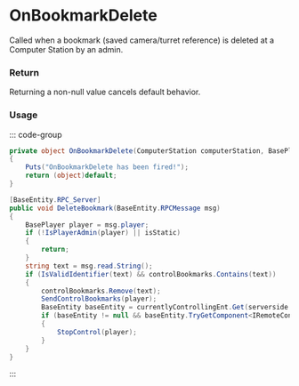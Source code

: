 # OnBookmarkDelete
<Badge type="info" text="Bookmark"/>[<Badge type="danger" text="Carbon Compatible"/>](https://github.com/CarbonCommunity/Carbon)[<Badge type="warning" text="Oxide Compatible"/>](https://github.com/OxideMod/Oxide.Rust)
Called when a bookmark (saved camera/turret reference) is deleted at a Computer Station by an admin.

### Return
Returning a non-null value cancels default behavior.

### Usage
::: code-group
```csharp [Example]
private object OnBookmarkDelete(ComputerStation computerStation, BasePlayer local0, string local1)
{
	Puts("OnBookmarkDelete has been fired!");
	return (object)default;
}
```
```csharp [Source — Assembly-CSharp @ ComputerStation]
[BaseEntity.RPC_Server]
public void DeleteBookmark(BaseEntity.RPCMessage msg)
{
	BasePlayer player = msg.player;
	if (!IsPlayerAdmin(player) || isStatic)
	{
		return;
	}
	string text = msg.read.String();
	if (IsValidIdentifier(text) && controlBookmarks.Contains(text))
	{
		controlBookmarks.Remove(text);
		SendControlBookmarks(player);
		BaseEntity baseEntity = currentlyControllingEnt.Get(serverside: true);
		if (baseEntity != null && baseEntity.TryGetComponent<IRemoteControllable>(out var component) && component.GetIdentifier() == text)
		{
			StopControl(player);
		}
	}
}

```
:::
